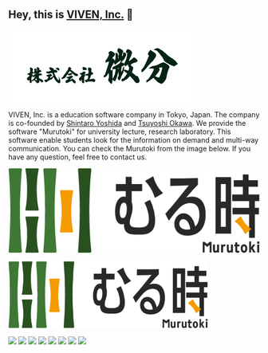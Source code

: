 ## Hey, this is [VIVEN, Inc.](https://www.viven.inc) 👋

![Company Photo](https://github.com/viven-inc/.github/blob/main/image/viven_long_logo_v2.jpg)

VIVEN, Inc. is a education software company in Tokyo, Japan. The company is co-founded by [Shintaro Yoshida](https://twitter.com/cinchan2020/) and [Tsuyoshi Okawa](https://twitter.com/Re_search4/). We provide the software "Murutoki" for university lecture, research laboratory. This software enable students look for the information on demand and multi-way communication. You can check the Murutoki from the image below. If you have any question, feel free to contact us. 

![Murutoki Logo](https://github.com/viven-inc/.github/blob/main/image/murutoki_logo.png)

<img src="https://github.com/viven-inc/.github/blob/main/image/murutoki_logo.png" width="400px">

<p align="left">
  <a href="mailto:contact@viven.inc" style="text-decoration:none">
    <img height="30" src = "https://img.shields.io/badge/gmail-c14438?&style=for-the-badge&logo=gmail&logoColor=white">
  </a>
  <a href="https://www.linkedin.com/company/viven-inc" style="text-decoration:none">
    <img height="30" src="https://img.shields.io/badge/linkedin-blue.svg?&style=for-the-badge&logo=linkedin&logoColor=white" />
  </a>
  <a href="http://www.viven.inc/" style="text-decoration:none">
    <img height="30" src = "https://img.shields.io/badge/website-c14438?&style=for-the-badge&logo=internet&logoColor=white">
  </a>
  <a href="https://github.com/viven-inc" style="text-decoration:none">
    <img height="30" src="https://img.shields.io/badge/Github-grey.svg?&style=for-the-badge&logo=Github&logoColor=white" />
  </a>
  <a href="https://www.instagram.com/viven_inc" style="text-decoration:none">
    <img height="30" src = "https://img.shields.io/badge/Instagram-%23E4405F.svg?&style=for-the-badge&logo=Instagram&logoColor=white">
  </a>
  <a href="https://www.twitter.com/viven_inc" style="text-decoration:none">
    <img height="30" src = "https://img.shields.io/badge/twitter-%231DA1F2.svg?&style=for-the-badge&logo=Twitter&logoColor=white">
  </a>
  <a href="https://www.facebook.com/viven.inc" style="text-decoration:none">
    <img height="30" src = "https://img.shields.io/badge/facebook-%234285f4.svg?&style=for-the-badge&logo=Facebook&logoColor=white">
  </a>
  <a href="https://www.youtube.com/channel/UCH0Rx5bfUN7WF5WiSOoE37w" style="text-decoration:none">
    <img height="30" src = "https://img.shields.io/badge/youtube-%23282828.svg?&style=for-the-badge&logo=YouTube&logoColor=white">
  </a>
<br />


